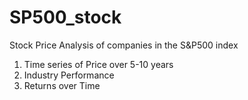 # SP500_stock
Stock Price Analysis of companies in the S&P500 index

1) Time series of Price over 5-10 years
2) Industry Performance
3) Returns over Time